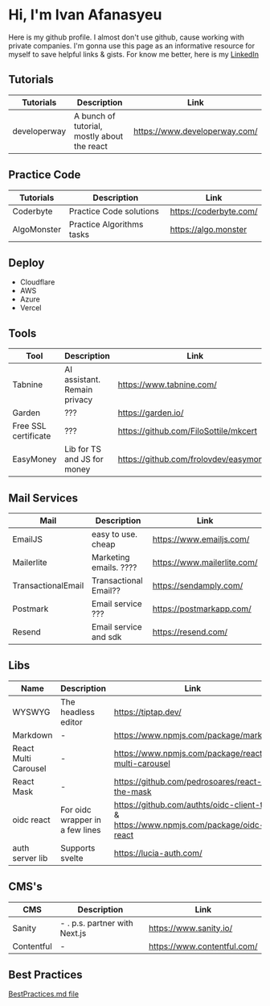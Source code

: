 # Hi, I'm Ivan Afanasyeu
Here is my github profile. I almost don't use github, cause working with private companies.
I'm gonna use this page as an informative resource for myself to save helpful links & gists.
For know me better, here is my [LinkedIn](https://www.linkedin.com/in/ivanafanasyev/)

## Tutorials
| Tutorials | Description | Link |
| --- | --- | --- |
| developerway | A bunch of tutorial, mostly about the react | https://www.developerway.com/ |

## Practice Code
| Tutorials | Description | Link |
| --- | --- | --- |
| Coderbyte | Practice Code solutions | https://coderbyte.com/ |
| AlgoMonster | Practice Algorithms tasks | https://algo.monster |

## Deploy
- Cloudflare
- AWS
- Azure
- Vercel

## Tools
| Tool | Description | Link |
| --- | --- | --- |
| Tabnine | AI assistant. Remain privacy | https://www.tabnine.com/ |
| Garden | ??? | https://garden.io/ |
| Free SSL certificate | ??? | https://github.com/FiloSottile/mkcert |
| EasyMoney | Lib for TS and JS for money | https://github.com/frolovdev/easymoney |


## Mail Services
| Mail | Description | Link |
| --- | --- | --- |
| EmailJS | easy to use. cheap | https://www.emailjs.com/ |
| Mailerlite | Marketing emails. ???? | https://www.mailerlite.com/ |
| TransactionalEmail | Transactional Email?? | https://sendamply.com/ |
| Postmark | Email service ??? | https://postmarkapp.com/ |
| Resend | Email service and sdk | https://resend.com/ |

## Libs
| Name | Description | Link |
| --- | --- | --- |
| WYSWYG | The headless editor | https://tiptap.dev/ |
| Markdown | - | https://www.npmjs.com/package/marked | 
| React Multi Carousel | - | https://www.npmjs.com/package/react-multi-carousel |
| React Mask | - | https://github.com/pedrosoares/react-the-mask |
| oidc react | For oidc wrapper in a few lines | https://github.com/authts/oidc-client-ts & https://www.npmjs.com/package/oidc-react |
| auth server lib | Supports svelte | https://lucia-auth.com/

## CMS's
| CMS | Description | Link |
| --- | --- | --- |
| Sanity | - . p.s. partner with Next.js | https://www.sanity.io/ |
| Contentful | - | https://www.contentful.com/ |

## Best Practices
[BestPractices.md file](./BestPractices.md)
